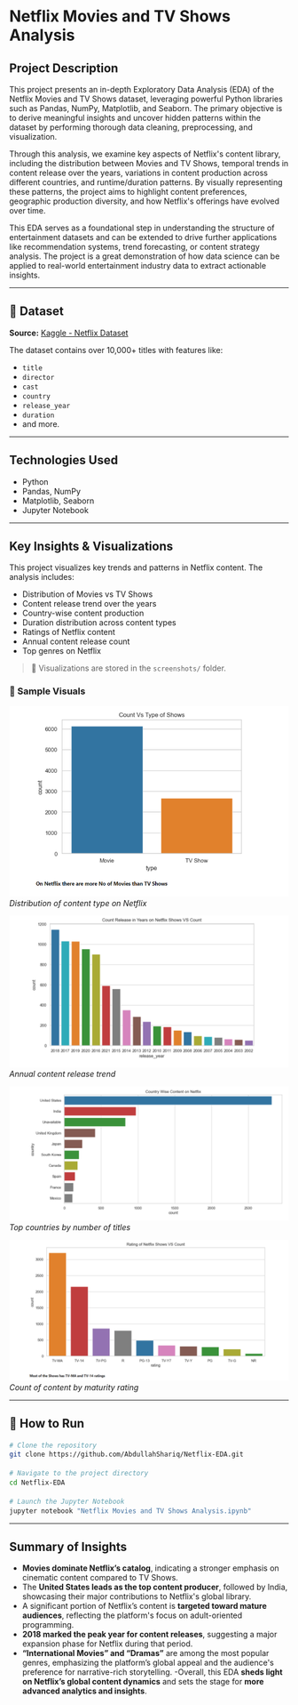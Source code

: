 #  Netflix Movies and TV Shows Analysis

##  Project Description

This project presents an in-depth Exploratory Data Analysis (EDA) of the Netflix Movies and TV Shows dataset, leveraging powerful Python libraries such as Pandas, NumPy, Matplotlib, and Seaborn. The primary objective is to derive meaningful insights and uncover hidden patterns within the dataset by performing thorough data cleaning, preprocessing, and visualization.

Through this analysis, we examine key aspects of Netflix's content library, including the distribution between Movies and TV Shows, temporal trends in content release over the years, variations in content production across different countries, and runtime/duration patterns. By visually representing these patterns, the project aims to highlight content preferences, geographic production diversity, and how Netflix's offerings have evolved over time.

This EDA serves as a foundational step in understanding the structure of entertainment datasets and can be extended to drive further applications like recommendation systems, trend forecasting, or content strategy analysis. The project is a great demonstration of how data science can be applied to real-world entertainment industry data to extract actionable insights.

---

## 📁 Dataset
**Source:** [Kaggle - Netflix Dataset](https://www.kaggle.com/datasets/shivamb/netflix-shows)

The dataset contains over 10,000+ titles with features like:
- `title`
- `director`
- `cast`
- `country`
- `release_year`
- `duration`
- and more.

---

##  Technologies Used
- Python  
- Pandas, NumPy  
- Matplotlib, Seaborn  
- Jupyter Notebook  

---

##  Key Insights & Visualizations

This project visualizes key trends and patterns in Netflix content. The analysis includes:

- Distribution of Movies vs TV Shows  
- Content release trend over the years  
- Country-wise content production  
- Duration distribution across content types  
- Ratings of Netflix content  
- Annual content release count  
- Top genres on Netflix  

> 🔽 Visualizations are stored in the `screenshots/` folder.

### 🔹 Sample Visuals

![Movies vs TV Shows](screenshots/movies_vs_tv_shows.png)  
*Distribution of content type on Netflix*

![Content Release by Year](screenshots/count_release_in_year_vs_count.png)  
*Annual content release trend*

![Top Countries](screenshots/country_wise_content_production.png)  
*Top countries by number of titles*

![Ratings Distribution](screenshots/ratings_vs_count.png)  
*Count of content by maturity rating*

---

## 🚀 How to Run

```bash
# Clone the repository
git clone https://github.com/AbdullahShariq/Netflix-EDA.git

# Navigate to the project directory
cd Netflix-EDA

# Launch the Jupyter Notebook
jupyter notebook "Netflix Movies and TV Shows Analysis.ipynb"
```
---
## Summary of Insights

- **Movies dominate Netflix’s catalog**, indicating a stronger emphasis on cinematic content compared to TV Shows.  
- The **United States leads as the top content producer**, followed by India, showcasing their major contributions to Netflix's global library.  
- A significant portion of Netflix’s content is **targeted toward mature audiences**, reflecting the platform's focus on adult-oriented programming.  
- **2018 marked the peak year for content releases**, suggesting a major expansion phase for Netflix during that period.  
- **“International Movies” and “Dramas”** are among the most popular genres, emphasizing the platform’s global appeal and the audience's preference for narrative-rich storytelling.
-Overall, this EDA **sheds light on Netflix’s global content dynamics** and sets the stage for **more advanced analytics and insights**.


